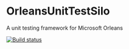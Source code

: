# OrleansUnitTestSilo
A unit testing framework for Microsoft Orleans

[![Build status](https://ci.appveyor.com/api/projects/status/vab8w340x6p6x7qv/branch/master?svg=true)](https://ci.appveyor.com/project/dsarfati/orleansunittestsilo/branch/master)
